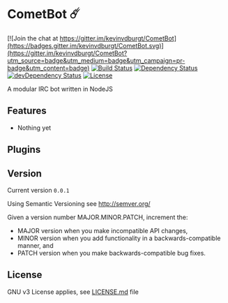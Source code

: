 # CometBot ☄️

[![Join the chat at https://gitter.im/kevinvdburgt/CometBot](https://badges.gitter.im/kevinvdburgt/CometBot.svg)](https://gitter.im/kevinvdburgt/CometBot?utm_source=badge&utm_medium=badge&utm_campaign=pr-badge&utm_content=badge)
[![Build Status](https://travis-ci.org/kevinvdburgt/CometBot.svg?branch=master)](https://travis-ci.org/kevinvdburgt/CometBot)
[![Dependency Status](https://img.shields.io/david/kevinvdburgt/CometBot.svg?style=flat)](https://david-dm.org/kevinvdburgt/CometBot#info=Dependencies)
[![devDependency Status](https://img.shields.io/david/dev/kevinvdburgt/CometBot.svg?style=flat)](https://david-dm.org/kevinvdburgt/CometBot#info=devDependencies)
[![License](https://img.shields.io/badge/license-GPLv3-blue.svg?style=flat)](http://opensource.org/licenses/GPL-3.0)

A modular IRC bot written in NodeJS

## Features
- Nothing yet

##  Plugins


## Version
Current version `0.0.1`

Using Semantic Versioning see http://semver.org/

Given a version number MAJOR.MINOR.PATCH, increment the:
- MAJOR version when you make incompatible API changes,
- MINOR version when you add functionality in a backwards-compatible manner, and
- PATCH version when you make backwards-compatible bug fixes.

## License
GNU v3 License applies, see [LICENSE.md](https://github.com/kevinvdburgt/CometBot/LICENSE.md) file

